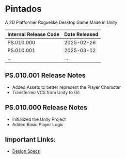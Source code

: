 # **Pintados**  
A 2D Platformer Roguelike Desktop Game Made in Unity

| **Internal Release Code** | **Date Released** |
|---------------------------|------------------|
| PS.010.000                | 2025-02-26       |
| PS.010.001                | 2025-03-12       |
| ...                       | ...              |

## PS.010.001 Release Notes
- Added Assets to better represent the Player Character
- Transferred VCS from Unity to Git

## PS.010.000 Release Notes
- Initialized the Unity Project
- Added Basic Player Logic

## Important Links:  
- [Design Specs](https://github.com/ConwellMaraya/patrick-star-public)  
